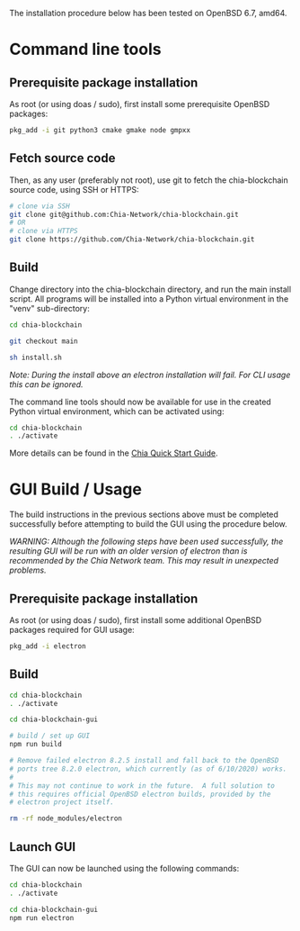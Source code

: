 The installation procedure below has been tested on OpenBSD 6.7, amd64.

# Command line tools

## Prerequisite package installation

As root (or using doas / sudo), first install some prerequisite OpenBSD packages:

```bash
pkg_add -i git python3 cmake gmake node gmpxx
```

## Fetch source code

Then, as any user (preferably not root), use git to fetch the chia-blockchain source code, using SSH or HTTPS:

```bash
# clone via SSH
git clone git@github.com:Chia-Network/chia-blockchain.git
# OR
# clone via HTTPS
git clone https://github.com/Chia-Network/chia-blockchain.git
```

## Build
Change directory into the chia-blockchain directory, and run the main install script. All programs will be installed into a Python virtual environment in the "venv" sub-directory:

```bash
cd chia-blockchain

git checkout main

sh install.sh
```

*Note: During the install above an electron installation will fail. For CLI usage this can be ignored.*

The command line tools should now be available for use in the created Python virtual environment, which can be activated using:

```bash
cd chia-blockchain
. ./activate
```

More details can be found in the [Chia Quick Start Guide](https://github.com/Chia-Network/chia-blockchain/wiki/Quick-Start-Guide).

# GUI Build / Usage

The build instructions in the previous sections above must be completed successfully before attempting to build the GUI using the procedure below.

*WARNING: Although the following steps have been used successfully, the resulting GUI will be run with an older version of electron than is recommended by the Chia Network team. This may result in unexpected problems.*

## Prerequisite package installation

As root (or using doas / sudo), first install some additional OpenBSD packages required for GUI usage:

```bash
pkg_add -i electron
```

## Build

```bash
cd chia-blockchain
. ./activate

cd chia-blockchain-gui

# build / set up GUI
npm run build

# Remove failed electron 8.2.5 install and fall back to the OpenBSD
# ports tree 8.2.0 electron, which currently (as of 6/10/2020) works.
#
# This may not continue to work in the future.  A full solution to
# this requires official OpenBSD electron builds, provided by the
# electron project itself.

rm -rf node_modules/electron
```

## Launch GUI
The GUI can now be launched using the following commands:

```bash
cd chia-blockchain
. ./activate

cd chia-blockchain-gui
npm run electron
```